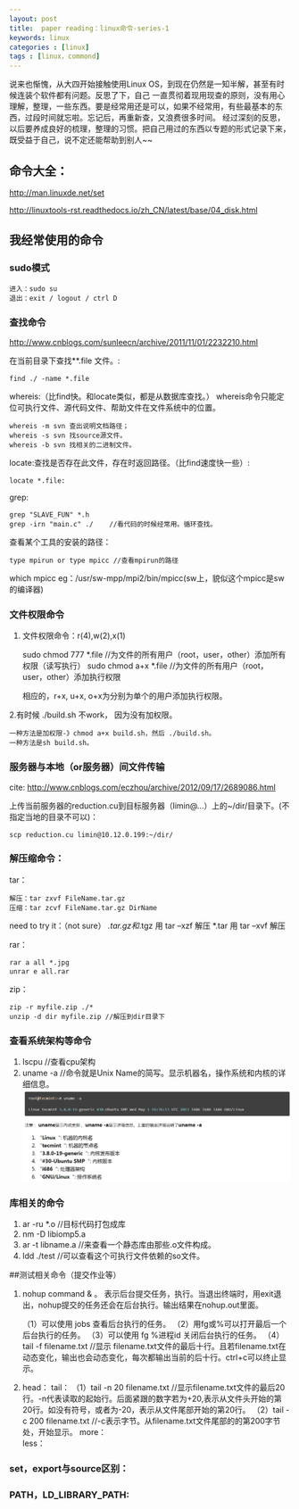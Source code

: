 ```yaml
---
layout: post
title:  paper reading：linux命令-series-1
keywords: linux
categories : [linux]
tags : [linux，commond]
---
```


说来也惭愧，从大四开始接触使用Linux OS，到现在仍然是一知半解，甚至有时候连装个软件都有问题。反思了下，自己 一直贯彻着现用现查的原则，没有用心理解，整理，一些东西。要是经常用还是可以，如果不经常用，有些最基本的东西，过段时间就忘啦。忘记后，再重新查，又浪费很多时间。
经过深刻的反思，以后要养成良好的梳理，整理的习惯。把自己用过的东西以专题的形式记录下来，既受益于自己，说不定还能帮助到别人~~

## 命令大全：
http://man.linuxde.net/set

http://linuxtools-rst.readthedocs.io/zh_CN/latest/base/04_disk.html


## 我经常使用的命令

### sudo模式

	进入：sudo su
	退出：exit / logout / ctrl D

### 查找命令
http://www.cnblogs.com/sunleecn/archive/2011/11/01/2232210.html

在当前目录下查找**.file 文件。:

	find ./ -name *.file    

whereis:（比find快。和locate类似，都是从数据库查找。）
whereis命令只能定位可执行文件、源代码文件、帮助文件在文件系统中的位置。

	whereis -m svn 查出说明文档路径；
	whereis -s svn 找source源文件。
	whereis -b svn 找相关的二进制文件。

locate:查找是否存在此文件，存在时返回路径。（比find速度快一些）:

	locate *.file: 

grep:

	grep "SLAVE_FUN" *.h
	grep -irn "main.c" ./    //看代码的时候经常用。循环查找。

查看某个工具的安装的路径：

	type mpirun or type mpicc //查看mpirun的路径

which mpicc
eg：/usr/sw-mpp/mpi2/bin/mpicc(sw上，貌似这个mpicc是sw的编译器)


### 文件权限命令

1. 文件权限命令：r(4),w(2),x(1)


	sudo chmod 777 *.file  //为文件的所有用户（root，user，other）添加所有权限（读写执行）
	sudo chmod a+x  *.file //为文件的所有用户（root，user，other）添加执行权限

	相应的，r+x, u+x, o+x为分别为单个的用户添加执行权限。

2.有时候 ./build.sh 不work， 因为没有加权限。

	一种方法是加权限-》chmod a+x build.sh，然后 ./build.sh。	
	一种方法是sh build.sh。


### 服务器与本地（or服务器）间文件传输
cite: http://www.cnblogs.com/eczhou/archive/2012/09/17/2689086.html


上传当前服务器的reduction.cu到目标服务器（limin@...）上的~/dir/目录下。(不指定当地的目录不可以)：

	scp reduction.cu limin@10.12.0.199:~/dir/


### 解压缩命令：
tar：

	解压：tar zxvf FileName.tar.gz
	压缩：tar zcvf FileName.tar.gz DirName

need to try it：（not sure）
*.tar.gz和*.tgz 用 tar –xzf 解压
*.tar 用 tar –xvf 解压


 rar：

	rar a all *.jpg
	unrar e all.rar
zip：
			
	zip -r myfile.zip ./*
	unzip -d dir myfile.zip //解压到dir目录下

### 查看系统架构等命令
1. lscpu    //查看cpu架构
2. uname -a  //命令就是Unix Name的简写。显示机器名，操作系统和内核的详细信息。
![uname](./images/uname.png)


### 库相关的命令
1. ar -ru *.o //目标代码打包成库 
2. nm -D libiomp5.a
3. ar -t libname.a //来查看一个静态库由那些.o文件构成。
4. ldd ./test //可以查看这个可执行文件依赖的so文件。

##测试相关命令（提交作业等）
1. nohup command & 。
表示后台提交任务，执行。当退出终端时，用exit退出，nohup提交的任务还会在后台执行。输出结果在nohup.out里面。

	（1）可以使用 jobs 查看后台执行的任务。
	（2）用fg或%可以打开最后一个后台执行的任务。
	（3）可以使用 fg %进程id 关闭后台执行的任务。
	（4）tail -f filename.txt  //显示 filename.txt文件的最后十行。且若filename.txt在动态变化，输出也会动态变化，每次都输出当前的后十行。ctrl+c可以终止显示。

2. head：
   tail：
（1）tail -n 20 filename.txt //显示filename.txt文件的最后20行。-n代表读取的起始行。后面紧跟的数字若为+20,表示从文件头开始的第20行。如没有符号，或者为-20，表示从文件尾部开始的第20行。
（2）tail -c 200 filename.txt //-c表示字节。从filename.txt文件尾部的的第200字节处，开始显示。
more：  
less：

### set，export与source区别：

### PATH，LD_LIBRARY_PATH:
